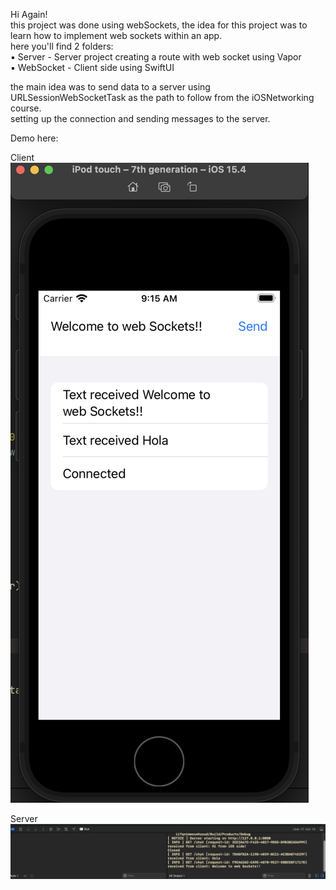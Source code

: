 Hi Again! <br>
this project was done using webSockets, the idea for this project was to learn how to implement web sockets within an app. <br>
here you'll find 2 folders: <br>
▪︎ Server - Server project creating a route with web socket using Vapor <br> 
▪︎ WebSocket - Client side using SwiftUI <br>


the main idea was to send data to a server using URLSessionWebSocketTask as the path to follow from the iOSNetworking course. <br>
setting up the connection and sending messages to the server. <br>

Demo here:  <br>

Client <br>
![client side](https://github.com/untalsebastianb/iOSPortfolioProjects/blob/main/Concepts/iOS_Networking_RayWenderlich/HalfTunes_WebSocket/Screen%20Shot%202022-08-24%20at%209.15.42%20AM.png) <br>

Server <br>
![server side](https://github.com/untalsebastianb/iOSPortfolioProjects/blob/main/Concepts/iOS_Networking_RayWenderlich/HalfTunes_WebSocket/Screen%20Shot%202022-08-24%20at%209.15.56%20AM.png)


